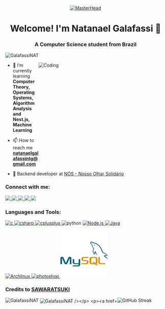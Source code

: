 <div align="center">
  <a href="https://github.com/GalafassiNAT">
    <img width="400" src="https://i.pinimg.com/originals/cc/42/3b/cc423bab6109501481c6872182894f5c.gif" alt="MasterHead">  <!-- https://steamuserimages-a.akamaihd.net/ugc/957461710332737308/2604AFFC52E8A170786EF9400D5CFB985590B7FC/ -->
  </a>
</div>
<h1 align="center">Welcome! I'm Natanael Galafassi 👋</h1>
<h3 align="center">A Computer Science student from Brazil</h3>

<p align="left"> <img src="https://komarev.com/ghpvc/?username=noraneko12&label=Profile%20views&color=0e75b6&style=flat" alt="GalafassiNAT" /> </p>

<img align="right" alt="Coding" width="400" height="300" src="https://media.tenor.com/RE2paf1i2tcAAAAd/milk-outside-milk-bag.gif">

- 🌱 I’m currently learning **Computer Theory, Operating Systems, Algorithm Analysis and Nest.js, Machine Learning**

- 📫 How to reach me **natanaelgalafassintg@gmail.com**
- 💼 Backend developer at <a href= "https://github.com/nossoolharsolidario">  NÓS - Nosso Olhar Solidário </a>

<h3 align="left">Connect with me:</h3>
<p align="left">
  <a href="https://steamcommunity.com/id/noranekokun/" target="_blank">
    <img src="https://img.shields.io/badge/STEAM-Steam?logo=steam&logoColor=white&color=black" target="_blank">
  </a>
  
   <a href="https://github.com/GalafassiNAT" target="_blank">
    <img src="https://img.shields.io/badge/GitHub-GitHub?logo=github&logoColor=white&color=black" target="_blank">
  </a>
  
  <a href="https://www.linkedin.com/in/natanael-galafassi-80985a239/" target="_blank">
    <img src="https://img.shields.io/badge/LinkedIn-LinkedIn?logo=linkedin&logoColor=white&color=blue" target="_blank">
  </a>

  <a href="mailto:natanaelgalafassintg@outlook.com">
    <img src="https://img.shields.io/badge/Outlook-Outlook?logo=microsoftoutlook&logoColor=white&color=blue" target="_blank">
  </a>
  
   <a href="mailto:natanaelgalafassintg@gmail.com">
    <img src="https://img.shields.io/badge/Gmail-Gmail?logo=gmail&logoColor=white&color=red" target="_blank">
  </a>
  
</p>

<h3 align="left">Languages and Tools:</h3>
<p align="left"> <a href="https://vtuber-style-logos.vercel.app/" target="_blank" rel="noreferrer"> <img src="https://github.com/GalafassiNAT/GalafassiNAT/assets/70067082/95e8a273-5aeb-4f0c-add8-3b849d7b8ca2" alt="c" width="150" height="150"/> </a> <a href="https://vtuber-style-logos.vercel.app/" target="_blank" rel="noreferrer"> <img src="https://github.com/GalafassiNAT/GalafassiNAT/assets/70067082/11da25d6-d792-4523-99aa-e995ddf0bb90" alt="csharp" width="150" height="150"/> </a> <a href="https://vtuber-style-logos.vercel.app/" target="_blank" rel="noreferrer"> <img src="https://github.com/GalafassiNAT/GalafassiNAT/assets/70067082/950f5b12-2f95-4e95-b79c-7a7b7e3b9532" alt="cplusplus" width="150" height="150"/> </a> <a href="https://github.com/SAWARATSUKI/ServiceLogos/tree/main/Python" target="_blank" rel="noreferrer"> </a> <img src="https://github.com/GalafassiNAT/GalafassiNAT/assets/70067082/1c23397b-210b-48aa-8f39-a2f95e24d100" alt="python" width="150" height="150"/> </a> <a href="https://vtuber-style-logos.vercel.app/" target="_blank" rel ="noreferrer"> <img src="https://github.com/GalafassiNAT/GalafassiNAT/assets/70067082/692b2fd0-6ab1-4439-a80f-1c59eceb166b" alt="Node.js" width="150" height="150"/> </a> <a href="https://github.com/SAWARATSUKI/ServiceLogos/tree/main/Java" target="_blank" rel ="noreferrer"> <img src="https://github.com/GalafassiNAT/GalafassiNAT/assets/70067082/577f5db4-07ad-454b-9eeb-9fc7bf9ef573" alt="Java" width="150" height="150"/> </a> <p align="left"> <a href="https://vtuber-style-logos.vercel.app/" target="_blank" rel="noreferrer"> <img src="https://github.com/GalafassiNAT/GalafassiNAT/assets/70067082/105b3942-ed7b-46f5-84e0-47368b707d48" alt="Archlinux" width="150" height="150"/> </a> <a href="https://vtuber-style-logos.vercel.app/" target="_blank" rel="noreferrer"> <img src="https://github.com/GalafassiNAT/GalafassiNAT/assets/70067082/83b73634-13c2-49f9-a382-ddb022dc8780" alt="photoshop" width="150" height="150"/> </a> <a href="https://www.mysql.com/" target="_blank" rel="noreferrer"> <img src="https://raw.githubusercontent.com/devicons/devicon/master/icons/mysql/mysql-original-wordmark.svg" alt="mysql" width="150" height="150"/> </a>  </p>
<h3 align="left">Credits to <a href="https://github.com/SAWARATSUKI" >SAWARATSUKI</a></h3>

<p><img align="left" src="https://github-readme-stats.vercel.app/api/top-langs?username=GalafassiNAT&show_icons=true&locale=en&layout=compact&theme=aura_dark" alt="GalafassiNAT" /></p>

<p>&nbsp;<img align="center" src="https://github-readme-stats.vercel.app/api?username=GalafassiNAT&show_icons=true&locale=en&theme=aura_dark" alt="GalafassiNAT /></p>

[![GitHub Streak](https://streak-stats.demolab.com?user=GalafassiNAT&theme=aura-dark)](https://git.io/streak-stats)
